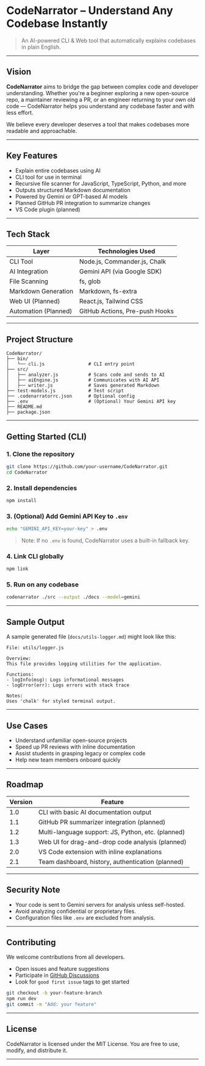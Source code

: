 # CodeNarrator – Understand Any Codebase Instantly

> An AI-powered CLI & Web tool that automatically explains codebases in plain English.

---

## Vision

**CodeNarrator** aims to bridge the gap between complex code and developer understanding. Whether you're a beginner exploring a new open-source repo, a maintainer reviewing a PR, or an engineer returning to your own old code — CodeNarrator helps you understand any codebase faster and with less effort.

We believe every developer deserves a tool that makes codebases more readable and approachable.

---

## Key Features

- Explain entire codebases using AI
- CLI tool for use in terminal
- Recursive file scanner for JavaScript, TypeScript, Python, and more
- Outputs structured Markdown documentation
- Powered by Gemini or GPT-based AI models
- Planned GitHub PR integration to summarize changes
- VS Code plugin (planned)

---

## Tech Stack

| Layer              | Technologies Used                  |
|--------------------|------------------------------------|
| CLI Tool           | Node.js, Commander.js, Chalk       |
| AI Integration     | Gemini API (via Google SDK)        |
| File Scanning      | fs, glob                           |
| Markdown Generation| Markdown, fs-extra                 |
| Web UI (Planned)   | React.js, Tailwind CSS             |
| Automation (Planned)| GitHub Actions, Pre-push Hooks    |

---

## Project Structure

```
CodeNarrator/
├── bin/
│   └── cli.js                # CLI entry point
├── src/
│   ├── analyzer.js           # Scans code and sends to AI
│   ├── aiEngine.js           # Communicates with AI API
│   ├── writer.js             # Saves generated Markdown
├── test-models.js            # Test script
├── .codenarratorrc.json      # Optional config
├── .env                      # (Optional) Your Gemini API key
├── README.md
├── package.json
```

---

## Getting Started (CLI)

### 1. Clone the repository

```bash
git clone https://github.com/your-username/CodeNarrator.git
cd CodeNarrator
```

### 2. Install dependencies

```bash
npm install
```

### 3. (Optional) Add Gemini API Key to `.env`

```bash
echo "GEMINI_API_KEY=your-key" > .env
```

> Note: If no `.env` is found, CodeNarrator uses a built-in fallback key.

### 4. Link CLI globally

```bash
npm link
```

### 5. Run on any codebase

```bash
codenarrator ./src --output ./docs --model=gemini
```

---

## Sample Output

A sample generated file (`docs/utils-logger.md`) might look like this:

```
File: utils/logger.js

Overview:
This file provides logging utilities for the application.

Functions:
- logInfo(msg): Logs informational messages
- logError(err): Logs errors with stack trace

Notes:
Uses 'chalk' for styled terminal output.
```

---

## Use Cases

- Understand unfamiliar open-source projects
- Speed up PR reviews with inline documentation
- Assist students in grasping legacy or complex code
- Help new team members onboard quickly

---

## Roadmap

| Version | Feature                                          |
|---------|--------------------------------------------------|
| 1.0     | CLI with basic AI documentation output           |
| 1.1     | GitHub PR summarizer integration (planned)       |
| 1.2     | Multi-language support: JS, Python, etc. (planned)|
| 1.3     | Web UI for drag-and-drop code analysis (planned) |
| 2.0     | VS Code extension with inline explanations        |
| 2.1     | Team dashboard, history, authentication (planned)|

---

## Security Note

- Your code is sent to Gemini servers for analysis unless self-hosted.
- Avoid analyzing confidential or proprietary files.
- Configuration files like `.env` are excluded from analysis.

---

## Contributing

We welcome contributions from all developers.

- Open issues and feature suggestions
- Participate in [GitHub Discussions](https://github.com/your-username/CodeNarrator/discussions)
- Look for `good first issue` tags to get started

```bash
git checkout -b your-feature-branch
npm run dev
git commit -m "Add: your feature"
```

---

## License

CodeNarrator is licensed under the MIT License.
You are free to use, modify, and distribute it.

---
